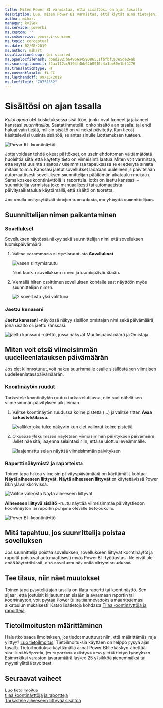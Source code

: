 ```yaml
---
title: Miten Power BI varmistaa, että sisältösi on ajan tasalla
description: Lue, miten Power BI varmistaa, että käytät aina tietojen, raportin, koontinäytön ja sovelluksen uusimpia versioita.
author: mihart
manager: kvivek
ms.service: powerbi
ms.custom: ''
ms.subservice: powerbi-consumer
ms.topic: conceptual
ms.date: 02/08/2019
ms.author: mihart
LocalizationGroup: Get started
ms.openlocfilehash: dbad2927b64966a459086531fbfbf3e3e5de2eab
ms.sourcegitcommit: 52aa112ac9194f4bb62b0910c4a1be80e1bf1276
ms.translationtype: HT
ms.contentlocale: fi-FI
ms.lasthandoff: 09/16/2019
ms.locfileid: "70751652"
---
```

# <a name="your-content-is-up-to-date"></a>Sisältösi on ajan tasalla
*Kuluttajana* olet kosketuksessa sisältöön, jonka ovat luoneet ja jakaneet kanssasi *suunnittelijat*. Saatat ihmetellä, onko sisältö ajan tasalla, tai ehkä haluat vain tietää, milloin sisältö on viimeksi päivitetty. Kun tiedät käsitteleväsi uusinta sisältöä, se antaa sinulle luottamuksen tunteen.  
 
![Power BI -koontinäyttö](media/end-user-consumer/power-bi-service.png)


Jotta voidaan tehdä oikeat päätökset, on usein ehdottoman välttämätöntä huolehtia siitä, että käytetty tieto on viimeisintä laatua. Miten voit varmistaa, että käytät uusinta sisältöä? Useimmissa tapauksissa se ei edellytä sinulta mitään toimia. Kanssasi jaetut sovellukset ladataan uudelleen ja päivitetään automaattisesti sovelluksen suunnittelijan päättämän aikataulun mukaan. Sama koskee koontinäyttöjä ja raportteja, jotka on jaettu kanssasi – suunnittelija varmistaa joko manuaalisesti tai automaattista päivitysaikataulua käyttämällä, että sisältö on tuoretta.  

Jos sinulla on kysyttävää tietojen tuoreudesta, ota yhteyttä suunnittelijaan.

## <a name="how-to-locate-the-name-of-the-designer"></a>Suunnittelijan nimen paikantaminen

### <a name="apps"></a>Sovellukset

Sovelluksen näytössä näkyy sekä suunnittelijan nimi että sovelluksen luomispäivämäärä.  

1. Valitse vasemmasta siirtymisruudusta **Sovellukset**.

    ![vasen siirtymisruutu](media/end-user-fresh/power-bi-nav-apps.png)

    Näet kunkin sovelluksen nimen ja luomispäivämäärän. 

2. Viemällä hiiren osoittimen sovelluksen kohdalle saat näyttöön myös suunnittelijan nimen. 

    ![2 sovellusta yksi valittuna](media/end-user-fresh/power-bi-app.png)


### <a name="shared-with-me"></a>Jaettu kanssani
**Jaettu kanssani** -näytössä näkyy sisällön omistajan nimi sekä päivämäärä, jona sisältö on jaettu kanssasi.

![jaettu kanssani -näyttö, jossa näkyvät Muutospäivämäärä ja Omistaja](media/end-user-fresh/power-bi-shared-new.png) 


## <a name="how-to-look-up-the-last-refresh-date"></a>Miten voit etsiä viimeisimmän uudelleenlatauksen päivämäärän
Jos olet kiinnostunut, voit hakea suurimmalle osalle sisällöstä sen viimeisen uudelleenlatauspäivämäärän. 

### <a name="dashboard-tiles"></a>Koontinäytön ruudut
Tarkastele koontinäytön ruutua tarkastelutilassa, niin saat nähdä sen viimeisimmän päivityksen aikaleiman.

1. Valitse koontinäytön ruudussa kolme pistettä (...) ja valitse sitten **Avaa tarkastelutilassa**.

    ![valikko joka tulee näkyviin kun olet valinnut kolme pistettä](media/end-user-fresh/power-bi-focus.png)

2. Oikeassa yläkulmassa näytetään viimeisimmän päivityksen päivämäärä. Jollet näe sitä, laajenna selaintasi niin, että se ulottuu leveämmälle. 

    ![laajennettu selain näyttää viimeisimmän päivityksen](media/end-user-fresh/power-bi-last-refresh2.png)

### <a name="from-dashboards-and-reports"></a>Raporttinäkymistä ja raporteista
Toinen tapa hakea viimeisin päivityspäivämäärä on käyttämällä kohtaa **Näytä aiheeseen liittyvät**.  **Näytä aiheeseen liittyvät** on käytettävissä Power BI:n ylävalikkorivissä.

![Valitse valikosta Näytä aiheeseen liittyvät](media/end-user-fresh/power-bi-view-related.png)

**Aiheeseen liittyvä sisältö** -ruutu näyttää viimeisimmän päivitystiedon koontinäytön tai raportin pohjana olevalle tietojoukolle.

![Power BI -koontinäyttö](media/end-user-fresh/power-bi-last-refresh.png)

## <a name="what-happens-if-an-app-is-deleted-by-the-designer"></a>Mitä tapahtuu, jos suunnittelija poistaa sovelluksen

Jos suunnittelija poistaa sovelluksen, sovellukseen liittyvät koontinäytöt ja raportit poistuvat automaattisesti myös Power BI -työtilastasi. Ne eivät ole enää käytettävissä, eikä sovellusta näy enää siirtymisruudussa.


## <a name="subscribe-to-see-changes"></a>Tee tilaus, niin näet muutokset
Toinen tapa pysytellä ajan tasalla on tilata raportti tai koontinäyttö. Sen sijaan, että joutuisit kirjautumaan sisään ja avaamaan raportin tai koontinäytön, voit pyytää Power BI:ltä tilannevedoksia määrittelemäsi aikataulun mukaisesti.  Katso lisätietoja kohdasta [Tilaa koontinäyttöjä ja raportteja](end-user-subscribe.md).

## <a name="set-data-alerts"></a>Tietoilmoitusten määrittäminen
Haluatko saada ilmoituksen, jos tiedot muuttuvat niin, että määrittämäsi raja ylittyy? [Luo tietoilmoitus](end-user-alerts.md).  Tietoilmoituksia käyttäen on helppo pysyä ajan tasalla. Tietoilmoituksia käyttämällä annat Power BI:lle käskyn lähettää sinulle sähköpostia, jos raportissa esiintyvä arvo ylittää tietyn kynnyksen.  Esimerkiksi varaston tavaramäärä laskee 25 yksikköä pienemmäksi tai myynti ylittää tavoitteet.  

## <a name="next-steps"></a>Seuraavat vaiheet
[Luo tietoilmoitus](end-user-alerts.md)    
[tilaa koontinäyttöjä ja raportteja](end-user-subscribe.md)    
[Tarkastele aiheeseen liittyvää sisältöä](end-user-related.md)    
